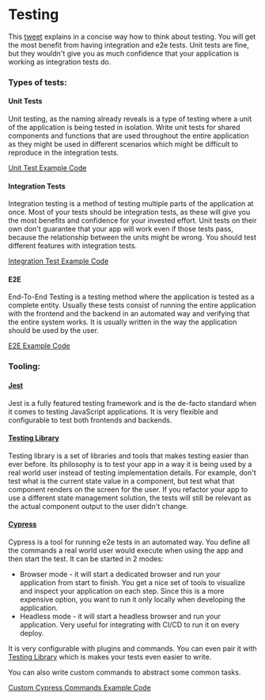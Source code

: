 # Testing

This [tweet](https://twitter.com/rauchg/status/807626710350839808) explains in a concise way how to think about testing.
You will get the most benefit from having integration and e2e tests. Unit tests are fine, but they wouldn't give you as
much confidence that your application is working as integration tests do.

### Types of tests:

#### Unit Tests

Unit testing, as the naming already reveals is a type of testing where a unit of the application is being tested in
isolation. Write unit tests for shared components and functions that are used throughout the entire application as they
might be used in different scenarios which might be difficult to reproduce in the integration tests.

[Unit Test Example Code](../src/components/Elements/ConfirmationDialog/__tests__/ConfirmationDialog.test.tsx)

#### Integration Tests

Integration testing is a method of testing multiple parts of the application at once. Most of your tests should be
integration tests, as these will give you the most benefits and confidence for your invested effort. Unit tests on their
own don't guarantee that your app will work even if those tests pass, because the relationship between the units might
be wrong. You should test different features with integration tests.

[Integration Test Example Code](../src/features/auth/components/__tests__/RegisterForm.test.tsx)

#### E2E

End-To-End Testing is a testing method where the application is tested as a complete entity. Usually these tests consist
of running the entire application with the frontend and the backend in an automated way and verifying that the entire
system works. It is usually written in the way the application should be used by the user.

[E2E Example Code](../cypress/e2e/smoke.ts)

### Tooling:

#### [Jest](https://jestjs.io/)

Jest is a fully featured testing framework and is the de-facto standard when it comes to testing JavaScript
applications. It is very flexible and configurable to test both frontends and backends.

#### [Testing Library](https://testing-library.com/)

Testing library is a set of libraries and tools that makes testing easier than ever before. Its philosophy is to test
your app in a way it is being used by a real world user instead of testing implementation details. For example, don't
test what is the current state value in a component, but test what that component renders on the screen for the user. If
you refactor your app to use a different state management solution, the tests will still be relevant as the actual
component output to the user didn't change.

#### [Cypress](https://www.cypress.io/)

Cypress is a tool for running e2e tests in an automated way. You define all the commands a real world user would execute
when using the app and then start the test. It can be started in 2 modes:

- Browser mode - it will start a dedicated browser and run your application from start to finish. You get a nice set of
  tools to visualize and inspect your application on each step. Since this is a more expensive option, you want to run
  it only locally when developing the application.
- Headless mode - it will start a headless browser and run your application. Very useful for integrating with CI/CD to
  run it on every deploy.

It is very configurable with plugins and commands. You can even pair it
with [Testing Library](https://testing-library.com/docs/cypress-testing-library/intro/) which is makes your tests even
easier to write.

You can also write custom commands to abstract some common tasks.

[Custom Cypress Commands Example Code](../cypress/support/commands.ts)
